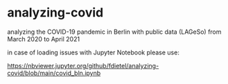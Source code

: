 # analyzing-covid
analyzing the COVID-19 pandemic in Berlin with public data (LAGeSo) from March 2020 to April 2021

in case of loading issues with Jupyter Notebook please use:

https://nbviewer.jupyter.org/github/fdietel/analyzing-covid/blob/main/covid_bln.ipynb
